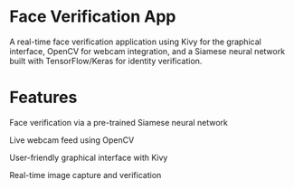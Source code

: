 
# Face Verification App
A real-time face verification application using Kivy for the graphical interface, OpenCV for webcam integration, and a Siamese neural network built with TensorFlow/Keras for identity verification.

# Features
Face verification via a pre-trained Siamese neural network

Live webcam feed using OpenCV

User-friendly graphical interface with Kivy

Real-time image capture and verification


